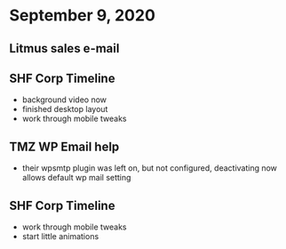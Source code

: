 # September 9, 2020

## Litmus sales e-mail

## SHF Corp Timeline
- background video now
- finished desktop layout
- work through mobile tweaks

## TMZ WP Email help
- their wpsmtp plugin was left on, but not configured, deactivating now allows default wp mail setting

## SHF Corp Timeline
- work through mobile tweaks
- start little animations
